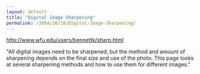 ```yaml
---
layout: default
title: "Digital Image Sharpening"
permalink: /2004/10/18/Digital-Image-Sharpening/
---
```


<P><A href="http://www.wfu.edu/users/bennettk/sharp.html">http://www.wfu.edu/users/bennettk/sharp.html</A></P>
<P>"All digital images need to be sharpened, but the method and amount of sharpening depends on the final size and use of the photo. This page looks at several sharpening methods and how to use them for different images."</P>